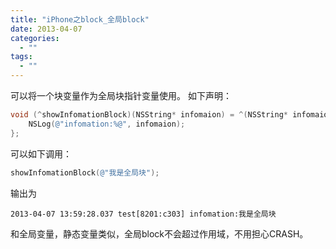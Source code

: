 ```yaml
---
title: "iPhone之block_全局block"
date: 2013-04-07
categories:
  - ""
tags:
  - ""
---
```

<!--more-->

可以将一个块变量作为全局块指针变量使用。
如下声明：

```objective-c
void (^showInfomationBlock)(NSString* infomaion) = ^(NSString* infomaion){
    NSLog(@"infomation:%@", infomaion);
};
```

可以如下调用：

```objective-c
showInfomationBlock(@"我是全局块");
```
输出为

	2013-04-07 13:59:28.037 test[8201:c303] infomation:我是全局块

和全局变量，静态变量类似，全局block不会超过作用域，不用担心CRASH。

